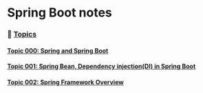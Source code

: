 # Spring Boot notes

### 📌 <ins>Topics<ins>

#### [Topic 000: Spring and Spring Boot](./notes/notes001/notes001-000.md)

#### [Topic 001: Spring Bean, Dependency injection(DI) in Spring Boot](./notes/notes001/notes001-001.md)

#### [Topic 002: Spring Framework Overview](./notes/notes001/notes001-002.md)
